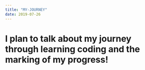 ```yaml
---
title: "MY-JOURNEY"
date: 2019-07-26
---
```


# I plan to talk about my journey through learning coding and the marking of my progress!
